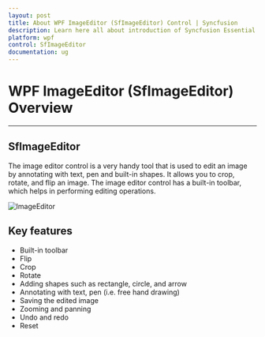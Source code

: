 ```yaml
---
layout: post
title: About WPF ImageEditor (SfImageEditor) Control | Syncfusion
description: Learn here all about introduction of Syncfusion Essential Studio WPF ImageEditor (SfImageEditor) control, its elements and more.
platform: wpf
control: SfImageEditor
documentation: ug
---
```


# WPF ImageEditor (SfImageEditor) Overview
---

## SfImageEditor

The image editor control is a very handy tool that is used to edit an image by annotating with text, pen and built-in shapes. It allows you to crop, rotate, and flip an image. The image editor control has a built-in toolbar, which helps in performing editing operations.

![ImageEditor](Images/ImageEditor.png)   

## Key features

* Built-in toolbar
* Flip
* Crop
* Rotate
* Adding shapes such as rectangle, circle, and arrow
* Annotating with text, pen (i.e. free hand drawing)
* Saving the edited image
* Zooming and panning
* Undo and redo
* Reset
